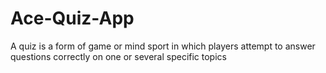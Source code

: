 # Ace-Quiz-App
A quiz is a form of game or mind sport in which players attempt to answer questions correctly on one or several specific topics
